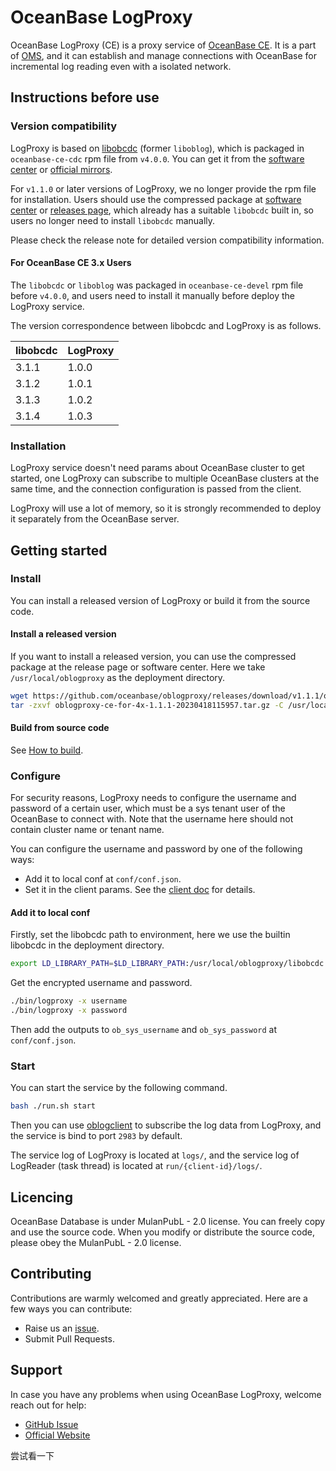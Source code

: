 # OceanBase LogProxy

OceanBase LogProxy (CE) is a proxy service of [OceanBase CE](https://github.com/oceanbase/oceanbase). It is a part of [OMS](https://www.oceanbase.com/product/oms), and it can establish and manage connections with OceanBase for incremental log reading even with a isolated network.

## Instructions before use

### Version compatibility

LogProxy is based on [libobcdc](https://github.com/oceanbase/oceanbase/tree/master/src/logservice/libobcdc) (former `liboblog`), which is packaged in `oceanbase-ce-cdc` rpm file from `v4.0.0`. You can get it from the [software center](https://www.oceanbase.com/softwarecenter) or [official mirrors](https://mirrors.aliyun.com/oceanbase/community/stable/el/).

For `v1.1.0` or later versions of LogProxy, we no longer provide the rpm file for installation. Users should use the compressed package at [software center](https://www.oceanbase.com/softwarecenter) or [releases page](https://github.com/oceanbase/oblogproxy/releases), which already has a suitable `libobcdc` built in, so users no longer need to install `libobcdc` manually.

Please check the release note for detailed version compatibility information.

#### For OceanBase CE 3.x Users

The `libobcdc` or `liboblog` was packaged in `oceanbase-ce-devel` rpm file before `v4.0.0`, and users need to install it manually before deploy the LogProxy service.

The version correspondence between libobcdc and LogProxy is as follows.

| libobcdc | LogProxy |
|----------|----------|
| 3.1.1    | 1.0.0    |
| 3.1.2    | 1.0.1    |
| 3.1.3    | 1.0.2    |
| 3.1.4    | 1.0.3    |

### Installation

LogProxy service doesn't need params about OceanBase cluster to get started, one LogProxy can subscribe to multiple OceanBase clusters at the same time, and the connection configuration is passed from the client.

LogProxy will use a lot of memory, so it is strongly recommended to deploy it separately from the OceanBase server.

## Getting started

### Install

You can install a released version of LogProxy or build it from the source code.

#### Install a released version

If you want to install a released version, you can use the compressed package at the release page or software center. Here we take `/usr/local/oblogproxy` as the deployment directory. 

```bash
wget https://github.com/oceanbase/oblogproxy/releases/download/v1.1.1/oblogproxy-ce-for-4x-1.1.1-20230418115957.tar.gz
tar -zxvf oblogproxy-ce-for-4x-1.1.1-20230418115957.tar.gz -C /usr/local
```

#### Build from source code

See [How to build](docs/build.md).

### Configure

For security reasons, LogProxy needs to configure the username and password of a certain user, which must be a sys tenant user of the OceanBase to connect with. Note that the username here should not contain cluster name or tenant name.

You can configure the username and password by one of the following ways:
- Add it to local conf at `conf/conf.json`.
- Set it in the client params. See the [client doc](https://github.com/oceanbase/oblogclient/blob/master/docs/quickstart/logproxy-client-tutorial.md) for details.

#### Add it to local conf

Firstly, set the libobcdc path to environment, here we use the builtin libobcdc in the deployment directory.

```bash
export LD_LIBRARY_PATH=$LD_LIBRARY_PATH:/usr/local/oblogproxy/libobcdc
```

Get the encrypted username and password.

```bash
./bin/logproxy -x username
./bin/logproxy -x password
```

Then add the outputs to `ob_sys_username` and `ob_sys_password` at `conf/conf.json`.

### Start

You can start the service by the following command.

```bash
bash ./run.sh start
```

Then you can use [oblogclient](https://github.com/oceanbase/oblogclient) to subscribe the log data from LogProxy, and the service is bind to port `2983` by default. 

The service log of LogProxy is located at `logs/`, and the service log of LogReader (task thread) is located at `run/{client-id}/logs/`.

## Licencing

OceanBase Database is under MulanPubL - 2.0 license. You can freely copy and use the source code. When you modify or distribute the source code, please obey the MulanPubL - 2.0 license.

## Contributing

Contributions are warmly welcomed and greatly appreciated. Here are a few ways you can contribute:
- Raise us an [issue](https://github.com/oceanbase/oblogproxy/issues).
- Submit Pull Requests. 

## Support

In case you have any problems when using OceanBase LogProxy, welcome reach out for help:
- [GitHub Issue](https://github.com/oceanbase/oblogproxy/issues)
- [Official Website](https://open.oceanbase.com/)

尝试看一下
